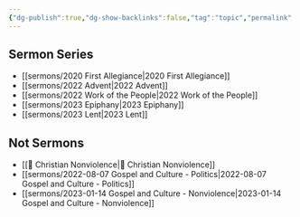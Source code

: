 ```yaml
---
{"dg-publish":true,"dg-show-backlinks":false,"tag":"topic","permalink":"/sermons/","dgShowBacklinks":false,"dgPassFrontmatter":true}
---
```



## Sermon Series
- [[sermons/2020 First Allegiance\|2020 First Allegiance]]
- [[sermons/2022 Advent\|2022 Advent]]
- [[sermons/2022 Work of the People\|2022 Work of the People]]
- [[sermons/2023 Epiphany\|2023 Epiphany]]
- [[sermons/2023 Lent\|2023 Lent]]

## Not Sermons

* [[📘 Christian Nonviolence\|📘 Christian Nonviolence]]
* [[sermons/2022-08-07 Gospel and Culture - Politics\|2022-08-07 Gospel and Culture - Politics]]
* [[sermons/2023-01-14 Gospel and Culture - Nonviolence\|2023-01-14 Gospel and Culture - Nonviolence]]
